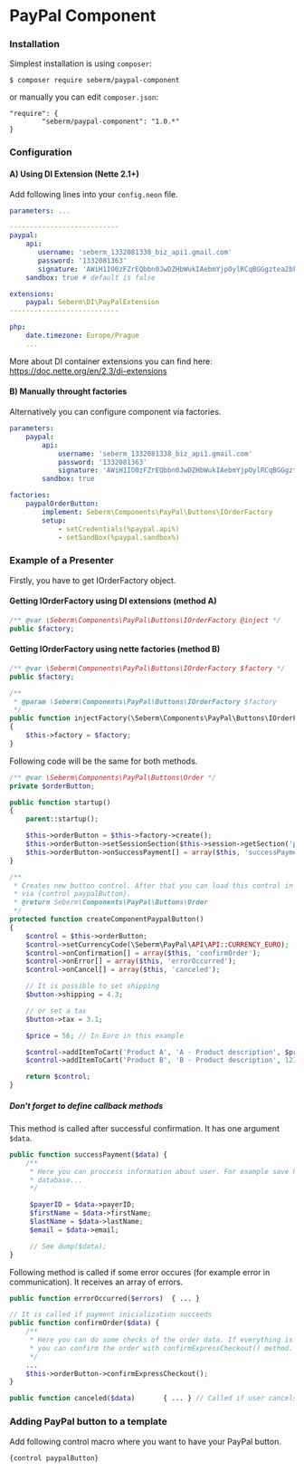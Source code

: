 # PayPal Component

### Installation
Simplest installation is using `composer`:
```
$ composer require seberm/paypal-component
```

or manually you can edit `composer.json`:
```
"require": {
        "seberm/paypal-component": "1.0.*"
}
```

### Configuration

#### A) Using DI Extension (Nette 2.1+)
Add following lines into your `config.neon` file.

```yml
parameters: ...

---------------------------
paypal:
    api:
       username: 'seberm_1332081338_biz_api1.gmail.com'
       password: '1332081363'
       signature: 'AWiH1IO0zFZrEQbbn0JwDZHbWukIAebmYjpOylRCqBGGgztea2bku.N4'
    sandbox: true # default is false

extensions:
    paypal: Seberm\DI\PayPalExtension
---------------------------

php:
    date.timezone: Europe/Prague
    ...
```

More about DI container extensions you can find here: https://doc.nette.org/en/2.3/di-extensions

#### B) Manually throught factories
Alternatively you can configure component via factories.

```yml
parameters:
    paypal:
        api:
            username: 'seberm_1332081338_biz_api1.gmail.com'
            password: '1332081363'
            signature: 'AWiH1IO0zFZrEQbbn0JwDZHbWukIAebmYjpOylRCqBGGgztea2bku.N4'
        sandbox: true

factories:
    paypalOrderButton:
        implement: Seberm\Components\PayPal\Buttons\IOrderFactory
        setup:
            - setCredentials(%paypal.api%)
            - setSandBox(%paypal.sandbox%)
```

### Example of a Presenter
Firstly, you have to get IOrderFactory object.

#### Getting IOrderFactory using DI extensions (method A)
```php
/** @var \Seberm\Components\PayPal\Buttons\IOrderFactory @inject */
public $factory;

```

#### Getting IOrderFactory using nette factories (method B)
```php
/** @var \Seberm\Components\PayPal\Buttons\IOrderFactory $factory */
public $factory;

/**
 * @param \Seberm\Components\PayPal\Buttons\IOrderFactory $factory
 */
public function injectFactory(\Seberm\Components\PayPal\Buttons\IOrderFactory $factory)
{
    $this->factory = $factory;
}
```

Following code will be the same for both methods.

```php
/** @var \Seberm\Components\PayPal\Buttons\Order */
private $orderButton;

public function startup()
{
    parent::startup();

    $this->orderButton = $this->factory->create();
    $this->orderButton->setSessionSection($this->session->getSection('paypal'));
    $this->orderButton->onSuccessPayment[] = array($this, 'successPayment');
}

/**
 * Creates new button control. After that you can load this control in template
 * via {control paypalButton}.
 * @return Seberm\Components\PayPal\Buttons\Order
 */
protected function createComponentPaypalButton()
{
    $control = $this->orderButton;
    $control->setCurrencyCode(\Seberm\PayPal\API\API::CURRENCY_EURO);
    $control->onConfirmation[] = array($this, 'confirmOrder');
    $control->onError[] = array($this, 'errorOccurred');
    $control->onCancel[] = array($this, 'canceled');

    // It is possible to set shipping
    $button->shipping = 4.3;

    // or set a tax
    $button->tax = 3.1;

    $price = 56; // In Euro in this example

    $control->addItemToCart('Product A', 'A - Product description', $price);
    $control->addItemToCart('Product B', 'B - Product description', 123);

    return $control;
}
```

##### Don't forget to define callback methods
This method is called after successful confirmation. It has one argument `$data`.

```php
public function successPayment($data) {
    /**
     * Here you can proccess information about user. For example save him to the
     * database...
     */

     $payerID = $data->payerID;
     $firstName = $data->firstName;
     $lastName = $data->lastName;
     $email = $data->email;

     // See dump($data);
}
```

Following method is called if some error occures (for example error in
communication). It receives an array of errors.
```php
public function errorOccurred($errors)  { ... }
```

```php
// It is called if payment inicialization succeeds
public function confirmOrder($data) {
    /**
     * Here you can do some checks of the order data. If everything is ok,
     * you can confirm the order with confirmExpressCheckout() method.
     */
    ...
    $this->orderButton->confirmExpressCheckout();
}

public function canceled($data)       { ... } // Called if user cancels his order
```


### Adding PayPal button to a template
Add following control macro where you want to have your PayPal button.

```
{control paypalButton}
```
